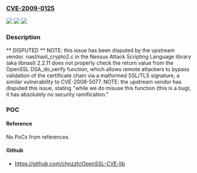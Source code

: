 ### [CVE-2009-0125](https://cve.mitre.org/cgi-bin/cvename.cgi?name=CVE-2009-0125)
![](https://img.shields.io/static/v1?label=Product&message=n%2Fa&color=blue)
![](https://img.shields.io/static/v1?label=Version&message=n%2Fa&color=blue)
![](https://img.shields.io/static/v1?label=Vulnerability&message=n%2Fa&color=brighgreen)

### Description

** DISPUTED **  NOTE: this issue has been disputed by the upstream vendor. nasl/nasl_crypto2.c in the Nessus Attack Scripting Language library (aka libnasl) 2.2.11 does not properly check the return value from the OpenSSL DSA_do_verify function, which allows remote attackers to bypass validation of the certificate chain via a malformed SSL/TLS signature, a similar vulnerability to CVE-2008-5077.  NOTE: the upstream vendor has disputed this issue, stating "while we do misuse this function (this is a bug), it has absolutely no security ramification."

### POC

#### Reference
No PoCs from references.

#### Github
- https://github.com/chnzzh/OpenSSL-CVE-lib

